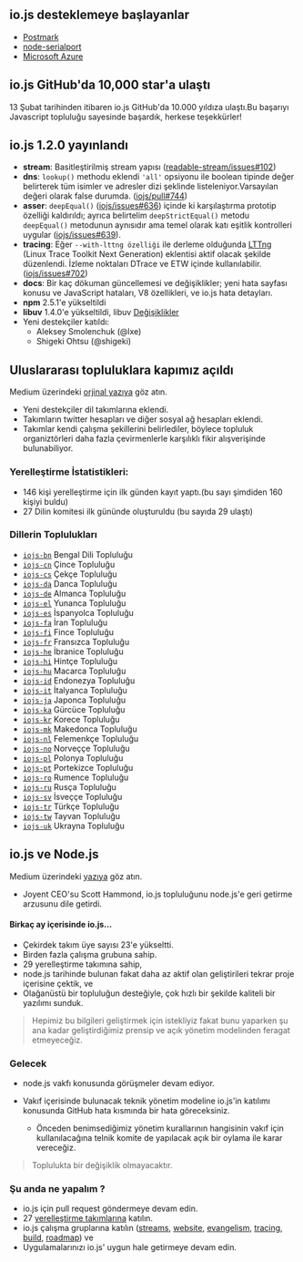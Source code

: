 ## io.js desteklemeye başlayanlar
* [Postmark](http://blog.postmarkapp.com/post/110829734198/its-official-were-getting-cozy-with-node-js) 
* [node-serialport](https://github.com/voodootikigod/node-serialport/issues/439)
* [Microsoft Azure](http://azure.microsoft.com/en-us/documentation/articles/web-sites-nodejs-iojs/)

## io.js GitHub'da 10,000 star'a ulaştı
13 Şubat tarihinden itibaren io.js GitHub'da 10.000 yıldıza ulaştı.Bu başarıyı Javascript topluluğu sayesinde başardık, herkese teşekkürler!

## io.js 1.2.0 yayınlandı
* **stream**: Basitleştirilmiş stream yapısı ([readable-stream/issues#102](https://github.com/iojs/readable-stream/issues/102))
* **dns**: `lookup()` methodu eklendi `'all'` opsiyonu ile boolean tipinde değer belirterek tüm isimler ve adresler dizi şeklinde listeleniyor.Varsayılan değeri olarak false durumda.  ([iojs/pull#744](https://github.com/iojs/io.js/pull/744))
* **asser**: `deepEqual()` ([iojs/issues#636](https://github.com/iojs/io.js/pull/636))  içinde ki karşılaştırma prototip özelliği kaldırıldı; ayrıca belirtelim `deepStrictEqual()` metodu `deepEqual()` metodunun aynısıdır ama temel olarak katı eşitlik kontrolleri uygular ([iojs/issues#639](https://github.com/iojs/io.js/pull/639)).
* **tracing**: Eğer `--with-lttng özelliği` ile derleme olduğunda [LTTng](http://lttng.org/) (Linux Trace Toolkit Next Generation) eklentisi aktif olacak şekilde düzenlendi. İzleme noktaları DTrace ve ETW içinde kullanılabilir. ([iojs/issues#702](https://github.com/iojs/io.js/pull/702))
* **docs**: Bir kaç dökuman güncellemesi ve değişiklikler; yeni hata sayfası konusu ve JavaScript hataları, V8 özellikleri, ve io.js hata detayları.
* **npm** 2.5.1'e  yükseltildi
* **libuv** 1.4.0'e yükseltildi, libuv [Değişiklikler](https://github.com/libuv/libuv/blob/v1.x/ChangeLog)
* Yeni destekçiler katıldı: 
  * Aleksey Smolenchuk (@lxe)
  * Shigeki Ohtsu (@shigeki)

## Uluslararası topluluklara kapımız açıldı
Medium üzerindeki [orjinal yazıya](https://medium.com/@mikeal/how-io-js-built-a-146-person-27-language-localization-effort-in-one-day-65e5b1c49a62) göz atın.
* Yeni destekçiler dil takımlarına eklendi.
* Takımların twitter hesapları ve diğer sosyal ağ hesapları eklendi.
* Takımlar kendi çalışma şekillerini belirlediler, böylece topluluk organiztörleri daha fazla çevirmenlerle karşılıklı fikir alışverişinde bulunabiliyor.

### Yerelleştirme İstatistikleri: 

* 146 kişi yerelleştirme için ilk günden kayıt yaptı.(bu sayı şimdiden 160 kişiyi buldu)
* 27 Dilin komitesi ilk gününde oluşturuldu (bu sayıda 29 ulaştı)

### Dillerin Toplulukları

* [`iojs-bn`](https://github.com/iojs/iojs-bn) Bengal Dili Topluluğu
* [`iojs-cn`](https://github.com/iojs/iojs-cn) Çince Topluluğu 
* [`iojs-cs`](https://github.com/iojs/iojs-cs) Çekçe Topluluğu 
* [`iojs-da`](https://github.com/iojs/iojs-da) Danca Topluluğu 
* [`iojs-de`](https://github.com/iojs/iojs-de) Almanca Topluluğu
* [`iojs-el`](https://github.com/iojs/iojs-el) Yunanca Topluluğu
* [`iojs-es`](https://github.com/iojs/iojs-es) İspanyolca Topluluğu
* [`iojs-fa`](https://github.com/iojs/iojs-fa) İran Topluluğu 
* [`iojs-fi`](https://github.com/iojs/iojs-fi) Fince Topluluğu
* [`iojs-fr`](https://github.com/iojs/iojs-fr) Fransızca Topluluğu
* [`iojs-he`](https://github.com/iojs/iojs-he) İbranice Topluluğu
* [`iojs-hi`](https://github.com/iojs/iojs-hi) Hintçe Topluluğu 
* [`iojs-hu`](https://github.com/iojs/iojs-hu) Macarca Topluluğu
* [`iojs-id`](https://github.com/iojs/iojs-id) Endonezya Topluluğu
* [`iojs-it`](https://github.com/iojs/iojs-it) İtalyanca Topluluğu
* [`iojs-ja`](https://github.com/iojs/iojs-ja) Japonca Topluluğu
* [`iojs-ka`](https://github.com/iojs/iojs-ka) Gürcüce Topluluğu
* [`iojs-kr`](https://github.com/iojs/iojs-kr) Korece Topluluğu
* [`iojs-mk`](https://github.com/iojs/iojs-mk) Makedonca Topluluğu
* [`iojs-nl`](https://github.com/iojs/iojs-nl) Felemenkçe Topluluğu
* [`iojs-no`](https://github.com/iojs/iojs-no) Norveççe Topluluğu
* [`iojs-pl`](https://github.com/iojs/iojs-pl) Polonya Topluluğu
* [`iojs-pt`](https://github.com/iojs/iojs-pt) Portekizce Topluluğu
* [`iojs-ro`](https://github.com/iojs/iojs-ro) Rumence Topluluğu
* [`iojs-ru`](https://github.com/iojs/iojs-ru) Rusça Topluluğu
* [`iojs-sv`](https://github.com/iojs/iojs-sv) İsveççe Topluluğu
* [`iojs-tr`](https://github.com/iojs/iojs-tr) Türkçe Topluluğu
* [`iojs-tw`](https://github.com/iojs/iojs-tw) Tayvan Topluluğu
* [`iojs-uk`](https://github.com/iojs/iojs-uk) Ukrayna Topluluğu

## io.js ve Node.js
Medium üzerindeki [yazıya](https://medium.com/@iojs_tr/io-js-ve-node-js-vakfi-dfd90f7aeb23)  göz atın.
* Joyent CEO'su Scott Hammond, io.js topluluğunu node.js'e geri getirme arzusunu dile getirdi.

#### Birkaç ay içerisinde io.js... 
* Çekirdek takım üye sayısı 23'e yükseltti.
* Birden fazla çalışma grubuna sahip.
* 29 yerelleştirme takımına sahip,
* node.js tarihinde bulunan fakat daha az aktif olan geliştirileri tekrar proje içerisine çektik, ve
* Olağanüstü bir topluluğun desteğiyle, çok hızlı bir şekilde kaliteli bir yazılımı sunduk.

> Hepimiz bu bilgileri geliştirmek için istekliyiz fakat bunu yaparken şu ana kadar geliştirdiğimiz prensip ve açık yönetim modelinden feragat etmeyeceğiz.

### Gelecek
* node.js vakfı konusunda görüşmeler devam ediyor.
* Vakıf içerisinde bulunacak teknik yönetim modeline io.js'in katılımı konusunda GitHub hata kısmında bir hata göreceksiniz.

  * Önceden benimsediğimiz yönetim kurallarının hangisinin vakıf için kullanılacağına telnik komite de yapılacak açık bir oylama ile karar vereceğiz.

> Toplulukta bir değişiklik olmayacaktır.

### Şu anda ne yapalım ?
* io.js için pull request göndermeye devam edin.
* 27 [yerelleştirme takımlarına](https://github.com/iojs/website/issues/125) katılın. 
* io.js çalışma gruplarına katılın ([streams](https://github.com/iojs/readable-stream), [website](https://github.com/iojs/website), [evangelism](https://github.com/iojs/website/labels/evangelism), [tracing](https://github.com/iojs/tracing-wg), [build](https://github.com/iojs/build), [roadmap](https://github.com/iojs/roadmap)) ve
* Uygulamalarınızı io.js' uygun hale getirmeye devam edin.